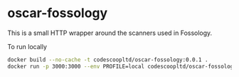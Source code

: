 # oscar-fossology

This is a small HTTP wrapper around the scanners used in Fossology.

To run locally

```sh
docker build --no-cache -t codescoopltd/oscar-fossology:0.0.1 .
docker run -p 3000:3000 --env PROFILE=local codescoopltd/oscar-fossology:0.0.1
```